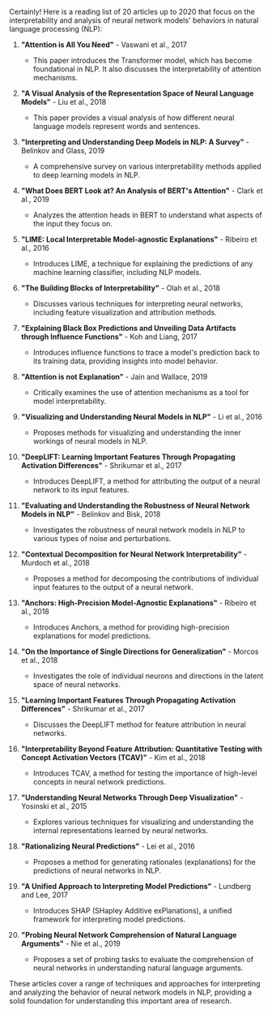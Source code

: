 Certainly! Here is a reading list of 20 articles up to 2020 that focus on the interpretability and analysis of neural network models' behaviors in natural language processing (NLP):

1. **"Attention is All You Need"** - Vaswani et al., 2017
   - This paper introduces the Transformer model, which has become foundational in NLP. It also discusses the interpretability of attention mechanisms.

2. **"A Visual Analysis of the Representation Space of Neural Language Models"** - Liu et al., 2018
   - This paper provides a visual analysis of how different neural language models represent words and sentences.

3. **"Interpreting and Understanding Deep Models in NLP: A Survey"** - Belinkov and Glass, 2019
   - A comprehensive survey on various interpretability methods applied to deep learning models in NLP.

4. **"What Does BERT Look at? An Analysis of BERT's Attention"** - Clark et al., 2019
   - Analyzes the attention heads in BERT to understand what aspects of the input they focus on.

5. **"LIME: Local Interpretable Model-agnostic Explanations"** - Ribeiro et al., 2016
   - Introduces LIME, a technique for explaining the predictions of any machine learning classifier, including NLP models.

6. **"The Building Blocks of Interpretability"** - Olah et al., 2018
   - Discusses various techniques for interpreting neural networks, including feature visualization and attribution methods.

7. **"Explaining Black Box Predictions and Unveiling Data Artifacts through Influence Functions"** - Koh and Liang, 2017
   - Introduces influence functions to trace a model's prediction back to its training data, providing insights into model behavior.

8. **"Attention is not Explanation"** - Jain and Wallace, 2019
   - Critically examines the use of attention mechanisms as a tool for model interpretability.

9. **"Visualizing and Understanding Neural Models in NLP"** - Li et al., 2016
   - Proposes methods for visualizing and understanding the inner workings of neural models in NLP.

10. **"DeepLIFT: Learning Important Features Through Propagating Activation Differences"** - Shrikumar et al., 2017
    - Introduces DeepLIFT, a method for attributing the output of a neural network to its input features.

11. **"Evaluating and Understanding the Robustness of Neural Network Models in NLP"** - Belinkov and Bisk, 2018
    - Investigates the robustness of neural network models in NLP to various types of noise and perturbations.

12. **"Contextual Decomposition for Neural Network Interpretability"** - Murdoch et al., 2018
    - Proposes a method for decomposing the contributions of individual input features to the output of a neural network.

13. **"Anchors: High-Precision Model-Agnostic Explanations"** - Ribeiro et al., 2018
    - Introduces Anchors, a method for providing high-precision explanations for model predictions.

14. **"On the Importance of Single Directions for Generalization"** - Morcos et al., 2018
    - Investigates the role of individual neurons and directions in the latent space of neural networks.

15. **"Learning Important Features Through Propagating Activation Differences"** - Shrikumar et al., 2017
    - Discusses the DeepLIFT method for feature attribution in neural networks.

16. **"Interpretability Beyond Feature Attribution: Quantitative Testing with Concept Activation Vectors (TCAV)"** - Kim et al., 2018
    - Introduces TCAV, a method for testing the importance of high-level concepts in neural network predictions.

17. **"Understanding Neural Networks Through Deep Visualization"** - Yosinski et al., 2015
    - Explores various techniques for visualizing and understanding the internal representations learned by neural networks.

18. **"Rationalizing Neural Predictions"** - Lei et al., 2016
    - Proposes a method for generating rationales (explanations) for the predictions of neural networks in NLP.

19. **"A Unified Approach to Interpreting Model Predictions"** - Lundberg and Lee, 2017
    - Introduces SHAP (SHapley Additive exPlanations), a unified framework for interpreting model predictions.

20. **"Probing Neural Network Comprehension of Natural Language Arguments"** - Nie et al., 2019
    - Proposes a set of probing tasks to evaluate the comprehension of neural networks in understanding natural language arguments.

These articles cover a range of techniques and approaches for interpreting and analyzing the behavior of neural network models in NLP, providing a solid foundation for understanding this important area of research.